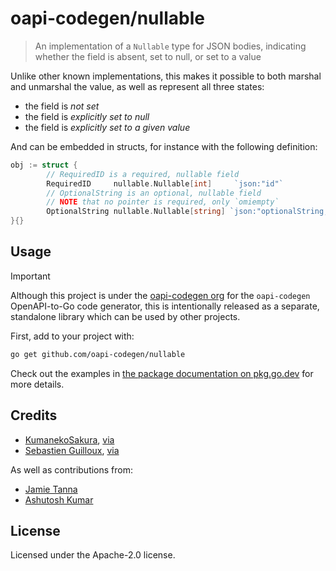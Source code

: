# oapi-codegen/nullable

> An implementation of a `Nullable` type for JSON bodies, indicating whether the field is absent, set to null, or set to a value

Unlike other known implementations, this makes it possible to both marshal and unmarshal the value, as well as represent all three states:

- the field is _not set_
- the field is _explicitly set to null_
- the field is _explicitly set to a given value_

And can be embedded in structs, for instance with the following definition:

```go
obj := struct {
		// RequiredID is a required, nullable field
		RequiredID     nullable.Nullable[int]     `json:"id"`
		// OptionalString is an optional, nullable field
		// NOTE that no pointer is required, only `omiempty`
		OptionalString nullable.Nullable[string] `json:"optionalString,omitempty"`
}{}
```

## Usage

> [!IMPORTANT]
> Although this project is under the [oapi-codegen org](https://github.com/oapi-codegen) for the `oapi-codegen` OpenAPI-to-Go code generator, this is intentionally released as a separate, standalone library which can be used by other projects.

First, add to your project with:

```sh
go get github.com/oapi-codegen/nullable
```

Check out the examples in [the package documentation on pkg.go.dev](https://pkg.go.dev/github.com/oapi-codegen/nullable) for more details.

## Credits

- [KumanekoSakura](https://github.com/KumanekoSakura), [via](https://github.com/golang/go/issues/64515#issuecomment-1842973794)
- [Sebastien Guilloux](https://github.com/sebgl), [via](https://github.com/sebgl/nullable/)

As well as contributions from:

- [Jamie Tanna](https://www.jvt.me)
- [Ashutosh Kumar](https://github.com/sonasingh46)

## License

Licensed under the Apache-2.0 license.
